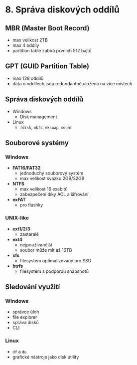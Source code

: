 # 8. Správa diskových oddílů
## MBR (Master Boot Record)
- max velikost 2TB
- max 4 oddíly
- partition table zabírá prvních 512 bajtů

## GPT (GUID Partition Table)
- max 128 oddílů
- data o oddílech jsou redundantně uložená na více místech

## Správa diskových oddílů
- Windows
	- Disk management
- Linux
	- `fdisk`, `mkfs`, `mkswap`, `mount`

## Souborové systémy
### Windows
- **FAT16/FAT32**
	- jednoduchý souborový systém
	- max velikost svazku 2GB/32GB
- **NTFS**
	- max velikost 16 exabitů
	- zabezpečení díky ACL a šifrování
- **exFAT**
	- pro flashky

### UNIX-like
- **ext1/2/3**
	- zastaralé
- **ext4**
	- nejpoužívanější
	- soubor může mít až 16TB
- **xfs**
	- filesystém optimalizovaný pro SSD
- **btrfs**
	- filesystém s podporou snapshotů

## Sledování využití
### Windows
- správce úloh
- file explorer
- správa disků
- CLI

### Linux
- `df` a `du`
- grafické nástroje jako disk utility